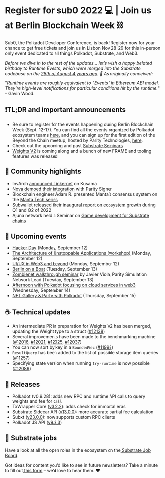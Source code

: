 # Register for sub0 2022 💻  | Join us at Berlin Blockchain Week ⛓️

Sub0, the Polkadot Developer Conference, is back! Register now for your chance to get free tickets and join us in Lisbon Nov 28-29 for this in-person only event dedicated to all things Polkadot, Substrate, and Web3.

_Before we dive in to the rest of the updates… let’s wish a happy belated birthday to Runtime Events, which  were merged into the Substrate codebase on the [28th of August 4 years ago](https://github.com/paritytech/substrate/pull/607). 🎂_ _As originally conceived:_

"_Runtime events are roughly equivalent to "Events" in Ethereum ABI model. They're high-level notifications for particular conditions hit by the runtime._" - Gavin Wood.

## ❗TL;DR and important announcements

* Be sure to register for the events happening during Berlin Blockchain Week (Sept. 12-17). You can find all the events organized by Polkadot ecosystem teams [here](https://www.meetup.com/polkadot-berlin/), and you can sign up for the first edition of the Beyond the Chain meetup, hosted by Parity Technologies, [here](https://www.eventbrite.com/cc/beyondthechain-at-berlin-blockchain-week-2022-1103509).
* Check out the upcoming and past [Substrate Seminars](https://www.youtube.com/watch?v=IAdvCbK0kQI&list=PLp0_ueXY_enXRfoaW7sTudeQH10yDvFOS)
* [Weights V2](https://github.com/paritytech/substrate/pull/10918) is coming along and a bunch of new FRAME and tooling features was released

## 🔦 Community highlights

* InvArch [announced Tinkernet](https://invarch.medium.com/tinkernet-an-important-step-towards-decentralization-of-ip-rights-in-web3-1e74fc0d80fe) on Kusama
* [Nova demoed their integration](https://www.youtube.com/watch?v=ykzpgvzG4PY) with Parity Signer
* Blockchain engineer Adam R. presented Manta’s consensus system on the [Manta Tech series](https://www.crowdcast.io/e/the-manta-tech-series-i)
* Subwallet released their [inaugural report on ecosystem growth](https://subwallet.app/polkadot-report-h1-2022-en/) during Q1 and Q2 of 2022
* Ajuna network held a Seminar on [Game development for Substrate chains](https://www.youtube.com/watch?app=desktop&v=IAdvCbK0kQI)

## 📆 Upcoming events

* [Hacker Day](https://www.eventbrite.com/e/hacker-day-berlin-blockchain-week-tickets-409853150807?aff=odcleoeventsincollection) (Monday, September 12)
* [The Architecture of Unstoppable Applications (workshop)](https://www.eventbrite.com/e/beyondthechain-1-the-architecture-of-unstoppable-applications-tickets-409853802757?aff=odcleoeventsincollection) (Monday, September 12)
* [UI/UX in Web3 and beyond](https://www.meetup.com/polkadot-berlin/events/288301609/) (Monday, September 12)
* [Berlin on a Boat](https://www.meetup.com/polkadot-berlin/events/288301477/) (Tuesday, September 13)
* [Zombienet walkthrough seminar](https://www.crowdcast.io/e/substrate-seminar-2/24) by Javier Viola, Parity Simulation Network Lead (Tuesday, September 13)
* [Afternoon with Polkadot focusing on cloud services in web3](https://www.meetup.com/polkadot-berlin/events/288301504/) (Wednesday, September 14)
* [NFT Gallery & Party with Polkadot](https://www.eventbrite.pt/e/nft-gallery-party-with-polkadot-tickets-414176752817) (Thursday, September 15)


## ☕️ Technical updates

* An intermediate PR in preparation for Weights V2 has been merged, updating the Weight type to a struct ([#12138](https://github.com/paritytech/substrate/pull/12138)) 
* Several improvements have been made to the benchmarking machine ([#12016](https://github.com/paritytech/substrate/pull/12016), [#12021](https://github.com/paritytech/substrate/pull/12021), [#12025](https://github.com/paritytech/substrate/pull/12025), [#12037](https://github.com/paritytech/substrate/pull/12037))
* You can now sort by key in a `BoundedVec` ([#11998](https://github.com/paritytech/substrate/pull/11998))
* `ResultQuery` has been added to the list of possible storage item queries ([#11257](https://github.com/paritytech/substrate/pull/11257))
* Specifying state version when running `try-runtime` is now possible ([#12089](https://github.com/paritytech/substrate/pull/12089))


## 👀 Releases

* Polkadot ([v0.9.28](https://github.com/paritytech/polkadot/releases/tag/v0.9.28)): adds new RPC and runtime API calls to query weights and fee for `Call`
* TxWrapper Core ([v3.2.2](https://github.com/paritytech/txwrapper-core/releases/tag/v3.2.2)): adds check for immortal eras
* Substrate Sidecar API ([v13.0.0](https://github.com/paritytech/substrate-api-sidecar/releases)): more accurate partial fee calculation
* Subxt ([v23.0.0](https://github.com/paritytech/subxt/releases)): now supports custom RPC clients
* Polkadot JS API ([v9.3.3](https://github.com/polkadot-js/api/releases/tag/v9.3.3))


## 📰 Substrate jobs

Have a look at all the open roles in the ecosystem on the[ Substrate Job Board](https://careers.substrate.io/jobs).

Got ideas for content you’d like to see in future newsletters? Take a minute to fill out[ this form](https://docs.google.com/forms/d/e/1FAIpQLScN6Nb0BJhStyb1yhY2BPBJDXuAuaTl43jXaj72I3KnMIyKyg/viewform?usp=sf_link) – we’d love to hear them. ❤️